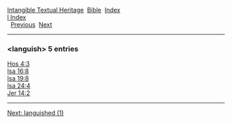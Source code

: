 [Intangible Textual Heritage](../../index)  [Bible](../index) 
[Index](index)   
[l Index](_l_)  
  [Previous](c06615)  [Next](c06617) 

------------------------------------------------------------------------

### &lt;languish&gt; 5 entries

[Hos 4:3](../kjv/hos004.htm#003)  
[Isa 16:8](../kjv/isa016.htm#008)  
[Isa 19:8](../kjv/isa019.htm#008)  
[Isa 24:4](../kjv/isa024.htm#004)  
[Jer 14:2](../kjv/jer014.htm#002)  

------------------------------------------------------------------------

[Next: languished (1)](c06617)

